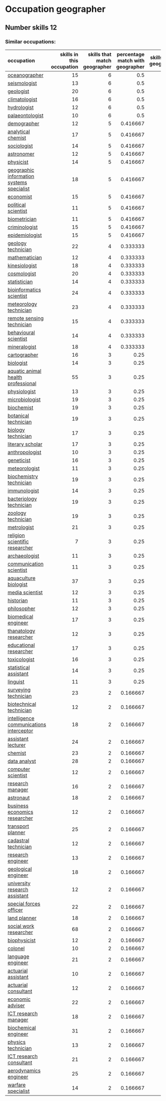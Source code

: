 # Occupation geographer
## Number skills 12
### Similar occupations:
| occupation                                                                                |   skills in this occupation |   skills that match geographer |   percentage match with geographer |   skills not in geographer |
|:------------------------------------------------------------------------------------------|----------------------------:|-------------------------------:|-----------------------------------:|---------------------------:|
| [oceanographer](oceanographer.md)                                                         |                          15 |                              6 |                           0.5      |                          9 |
| [seismologist](seismologist.md)                                                           |                          13 |                              6 |                           0.5      |                          7 |
| [geologist](geologist.md)                                                                 |                          20 |                              6 |                           0.5      |                         14 |
| [climatologist](climatologist.md)                                                         |                          16 |                              6 |                           0.5      |                         10 |
| [hydrologist](hydrologist.md)                                                             |                          12 |                              6 |                           0.5      |                          6 |
| [palaeontologist](palaeontologist.md)                                                     |                          10 |                              6 |                           0.5      |                          4 |
| [demographer](demographer.md)                                                             |                          12 |                              5 |                           0.416667 |                          7 |
| [analytical chemist](analytical_chemist.md)                                               |                          17 |                              5 |                           0.416667 |                         12 |
| [sociologist](sociologist.md)                                                             |                          14 |                              5 |                           0.416667 |                          9 |
| [astronomer](astronomer.md)                                                               |                          12 |                              5 |                           0.416667 |                          7 |
| [physicist](physicist.md)                                                                 |                          14 |                              5 |                           0.416667 |                          9 |
| [geographic information systems specialist](geographic_information_systems_specialist.md) |                          18 |                              5 |                           0.416667 |                         13 |
| [economist](economist.md)                                                                 |                          15 |                              5 |                           0.416667 |                         10 |
| [political scientist](political_scientist.md)                                             |                          11 |                              5 |                           0.416667 |                          6 |
| [biometrician](biometrician.md)                                                           |                          11 |                              5 |                           0.416667 |                          6 |
| [criminologist](criminologist.md)                                                         |                          15 |                              5 |                           0.416667 |                         10 |
| [epidemiologist](epidemiologist.md)                                                       |                          15 |                              5 |                           0.416667 |                         10 |
| [geology technician](geology_technician.md)                                               |                          22 |                              4 |                           0.333333 |                         18 |
| [mathematician](mathematician.md)                                                         |                          12 |                              4 |                           0.333333 |                          8 |
| [kinesiologist](kinesiologist.md)                                                         |                          18 |                              4 |                           0.333333 |                         14 |
| [cosmologist](cosmologist.md)                                                             |                          20 |                              4 |                           0.333333 |                         16 |
| [statistician](statistician.md)                                                           |                          14 |                              4 |                           0.333333 |                         10 |
| [bioinformatics scientist](bioinformatics_scientist.md)                                   |                          24 |                              4 |                           0.333333 |                         20 |
| [meteorology technician](meteorology_technician.md)                                       |                          23 |                              4 |                           0.333333 |                         19 |
| [remote sensing technician](remote_sensing_technician.md)                                 |                          15 |                              4 |                           0.333333 |                         11 |
| [behavioural scientist](behavioural_scientist.md)                                         |                          14 |                              4 |                           0.333333 |                         10 |
| [mineralogist](mineralogist.md)                                                           |                          18 |                              4 |                           0.333333 |                         14 |
| [cartographer](cartographer.md)                                                           |                          16 |                              3 |                           0.25     |                         13 |
| [biologist](biologist.md)                                                                 |                          14 |                              3 |                           0.25     |                         11 |
| [aquatic animal health professional](aquatic_animal_health_professional.md)               |                          55 |                              3 |                           0.25     |                         52 |
| [physiologist](physiologist.md)                                                           |                          13 |                              3 |                           0.25     |                         10 |
| [microbiologist](microbiologist.md)                                                       |                          19 |                              3 |                           0.25     |                         16 |
| [biochemist](biochemist.md)                                                               |                          19 |                              3 |                           0.25     |                         16 |
| [botanical technician](botanical_technician.md)                                           |                          19 |                              3 |                           0.25     |                         16 |
| [biology technician](biology_technician.md)                                               |                          17 |                              3 |                           0.25     |                         14 |
| [literary scholar](literary_scholar.md)                                                   |                          17 |                              3 |                           0.25     |                         14 |
| [anthropologist](anthropologist.md)                                                       |                          10 |                              3 |                           0.25     |                          7 |
| [geneticist](geneticist.md)                                                               |                          16 |                              3 |                           0.25     |                         13 |
| [meteorologist](meteorologist.md)                                                         |                          11 |                              3 |                           0.25     |                          8 |
| [biochemistry technician](biochemistry_technician.md)                                     |                          19 |                              3 |                           0.25     |                         16 |
| [immunologist](immunologist.md)                                                           |                          14 |                              3 |                           0.25     |                         11 |
| [bacteriology technician](bacteriology_technician.md)                                     |                          19 |                              3 |                           0.25     |                         16 |
| [zoology technician](zoology_technician.md)                                               |                          19 |                              3 |                           0.25     |                         16 |
| [metrologist](metrologist.md)                                                             |                          21 |                              3 |                           0.25     |                         18 |
| [religion scientific researcher](religion_scientific_researcher.md)                       |                           7 |                              3 |                           0.25     |                          4 |
| [archaeologist](archaeologist.md)                                                         |                          11 |                              3 |                           0.25     |                          8 |
| [communication scientist](communication_scientist.md)                                     |                          11 |                              3 |                           0.25     |                          8 |
| [aquaculture biologist](aquaculture_biologist.md)                                         |                          37 |                              3 |                           0.25     |                         34 |
| [media scientist](media_scientist.md)                                                     |                          12 |                              3 |                           0.25     |                          9 |
| [historian](historian.md)                                                                 |                          11 |                              3 |                           0.25     |                          8 |
| [philosopher](philosopher.md)                                                             |                          12 |                              3 |                           0.25     |                          9 |
| [biomedical engineer](biomedical_engineer.md)                                             |                          17 |                              3 |                           0.25     |                         14 |
| [thanatology researcher](thanatology_researcher.md)                                       |                          12 |                              3 |                           0.25     |                          9 |
| [educational researcher](educational_researcher.md)                                       |                          17 |                              3 |                           0.25     |                         14 |
| [toxicologist](toxicologist.md)                                                           |                          16 |                              3 |                           0.25     |                         13 |
| [statistical assistant](statistical_assistant.md)                                         |                          14 |                              3 |                           0.25     |                         11 |
| [linguist](linguist.md)                                                                   |                          11 |                              3 |                           0.25     |                          8 |
| [surveying technician](surveying_technician.md)                                           |                          23 |                              2 |                           0.166667 |                         21 |
| [biotechnical technician](biotechnical_technician.md)                                     |                          12 |                              2 |                           0.166667 |                         10 |
| [intelligence communications interceptor](intelligence_communications_interceptor.md)     |                          18 |                              2 |                           0.166667 |                         16 |
| [assistant lecturer](assistant_lecturer.md)                                               |                          24 |                              2 |                           0.166667 |                         22 |
| [chemist](chemist.md)                                                                     |                          23 |                              2 |                           0.166667 |                         21 |
| [data analyst](data_analyst.md)                                                           |                          28 |                              2 |                           0.166667 |                         26 |
| [computer scientist](computer_scientist.md)                                               |                          12 |                              2 |                           0.166667 |                         10 |
| [research manager](research_manager.md)                                                   |                          16 |                              2 |                           0.166667 |                         14 |
| [astronaut](astronaut.md)                                                                 |                          18 |                              2 |                           0.166667 |                         16 |
| [business economics researcher](business_economics_researcher.md)                         |                          12 |                              2 |                           0.166667 |                         10 |
| [transport planner](transport_planner.md)                                                 |                          25 |                              2 |                           0.166667 |                         23 |
| [cadastral technician](cadastral_technician.md)                                           |                          12 |                              2 |                           0.166667 |                         10 |
| [research engineer](research_engineer.md)                                                 |                          13 |                              2 |                           0.166667 |                         11 |
| [geological engineer](geological_engineer.md)                                             |                          18 |                              2 |                           0.166667 |                         16 |
| [university research assistant](university_research_assistant.md)                         |                          12 |                              2 |                           0.166667 |                         10 |
| [special forces officer](special_forces_officer.md)                                       |                          22 |                              2 |                           0.166667 |                         20 |
| [land planner](land_planner.md)                                                           |                          18 |                              2 |                           0.166667 |                         16 |
| [social work researcher](social_work_researcher.md)                                       |                          68 |                              2 |                           0.166667 |                         66 |
| [biophysicist](biophysicist.md)                                                           |                          12 |                              2 |                           0.166667 |                         10 |
| [colonel](colonel.md)                                                                     |                          10 |                              2 |                           0.166667 |                          8 |
| [language engineer](language_engineer.md)                                                 |                          21 |                              2 |                           0.166667 |                         19 |
| [actuarial assistant](actuarial_assistant.md)                                             |                          10 |                              2 |                           0.166667 |                          8 |
| [actuarial consultant](actuarial_consultant.md)                                           |                          12 |                              2 |                           0.166667 |                         10 |
| [economic adviser](economic_adviser.md)                                                   |                          22 |                              2 |                           0.166667 |                         20 |
| [ICT research manager](ICT_research_manager.md)                                           |                          18 |                              2 |                           0.166667 |                         16 |
| [biochemical engineer](biochemical_engineer.md)                                           |                          31 |                              2 |                           0.166667 |                         29 |
| [physics technician](physics_technician.md)                                               |                          13 |                              2 |                           0.166667 |                         11 |
| [ICT research consultant](ICT_research_consultant.md)                                     |                          21 |                              2 |                           0.166667 |                         19 |
| [aerodynamics engineer](aerodynamics_engineer.md)                                         |                          25 |                              2 |                           0.166667 |                         23 |
| [warfare specialist](warfare_specialist.md)                                               |                          14 |                              2 |                           0.166667 |                         12 |
